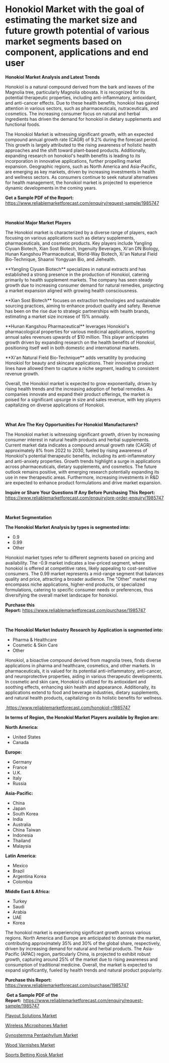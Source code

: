 <p><h1>Honokiol Market with the goal of estimating the market size and future growth potential of various market segments based on component, applications and end user</h1></p><p><strong>Honokiol Market Analysis and Latest Trends</strong></p>
<p><p>Honokiol is a natural compound derived from the bark and leaves of the Magnolia tree, particularly Magnolia obovata. It is recognized for its potential therapeutic properties, including anti-inflammatory, antioxidant, and anti-cancer effects. Due to these health benefits, honokiol has gained attention in various sectors, such as pharmaceuticals, nutraceuticals, and cosmetics. The increasing consumer focus on natural and herbal ingredients has driven the demand for honokiol in dietary supplements and functional foods.</p><p>The Honokiol Market is witnessing significant growth, with an expected compound annual growth rate (CAGR) of 9.2% during the forecast period. This growth is largely attributed to the rising awareness of holistic health approaches and the shift toward plant-based products. Additionally, expanding research on honokiol's health benefits is leading to its incorporation in innovative applications, further propelling market expansion. Geographic regions, such as North America and Asia-Pacific, are emerging as key markets, driven by increasing investments in health and wellness sectors. As consumers continue to seek natural alternatives for health management, the honokiol market is projected to experience dynamic developments in the coming years.</p></p>
<p><strong>Get a Sample PDF of the Report:&nbsp;</strong> <a href="https://www.reliablemarketforecast.com/enquiry/request-sample/1985747?utm_campaign=1129&utm_medium=2&utm_source=Github&utm_content=ia&utm_term=15112024&utm_id=honokiol">https://www.reliablemarketforecast.com/enquiry/request-sample/1985747</a></p>
<p>&nbsp;</p>
<p><strong>Honokiol Major Market Players</strong></p>
<p><p>The Honokiol market is characterized by a diverse range of players, each focusing on various applications such as dietary supplements, pharmaceuticals, and cosmetic products. Key players include Yangling Ciyuan Biotech, Xian Sost Biotech, Ingenuity Beverages, Xi'an DN Biology, Hunan Kangshou Pharmaceutical, World-Way Biotech, Xi'an Natural Field Bio-Technique, Shaanxi Yongyuan Bio, and Jiehealth.</p><p>**Yangling Ciyuan Biotech** specializes in natural extracts and has established a strong presence in the production of Honokiol, catering primarily to health supplement markets. The company has seen steady growth due to increasing consumer demand for natural remedies, projecting a market expansion aligned with growing health consciousness.</p><p>**Xian Sost Biotech** focuses on extraction technologies and sustainable sourcing practices, aiming to enhance product quality and safety. Revenue has been on the rise due to strategic partnerships with health brands, estimating a market size increase of 15% annually.</p><p>**Hunan Kangshou Pharmaceutical** leverages Honokiol's pharmacological properties for various medicinal applications, reporting annual sales revenues upwards of $10 million. This player anticipates growth driven by expanding research on the health benefits of Honokiol, positioning itself well in both domestic and international markets.</p><p>**Xi'an Natural Field Bio-Technique** adds versatility by producing Honokiol for beauty and skincare applications. Their innovative product lines have allowed them to capture a niche segment, leading to consistent revenue growth.</p><p>Overall, the Honokiol market is expected to grow exponentially, driven by rising health trends and the increasing adoption of herbal remedies. As companies innovate and expand their product offerings, the market is poised for a significant upsurge in size and sales revenue, with key players capitalizing on diverse applications of Honokiol.</p></p>
<p>&nbsp;</p>
<p><strong>What Are The Key Opportunities For Honokiol Manufacturers?</strong></p>
<p><p>The Honokiol market is witnessing significant growth, driven by increasing consumer interest in natural health products and herbal supplements. Current market data indicates a compound annual growth rate (CAGR) of approximately 8% from 2022 to 2030, fueled by rising awareness of Honokiol's potential therapeutic benefits, including its anti-inflammatory and anti-anxiety properties. Growth trends highlight a surge in applications across pharmaceuticals, dietary supplements, and cosmetics. The future outlook remains positive, with emerging research potentially expanding its use in new therapeutic areas. Furthermore, increasing investments in R&D are expected to enhance product formulations and drive market expansion.</p></p>
<p><strong>Inquire or Share Your Questions If Any Before Purchasing This Report:</strong> <a href="https://www.reliablemarketforecast.com/enquiry/pre-order-enquiry/1985747?utm_campaign=1129&utm_medium=2&utm_source=Github&utm_content=ia&utm_term=15112024&utm_id=honokiol">https://www.reliablemarketforecast.com/enquiry/pre-order-enquiry/1985747</a></p>
<p>&nbsp;</p>
<p><strong>Market Segmentation</strong></p>
<p><strong>The Honokiol Market Analysis by types is segmented into:</strong></p>
<p><ul><li>0.9</li><li>0.99</li><li>Other</li></ul></p>
<p><p>Honokiol market types refer to different segments based on pricing and availability. The -0.9 market indicates a low-priced segment, where honokiol is offered at competitive rates, likely appealing to cost-sensitive consumers. The 0.99 market represents a mid-range segment that balances quality and price, attracting a broader audience. The "Other" market may encompass niche applications, higher-end products, or specialized formulations, catering to specific consumer needs or preferences, thus diversifying the overall market landscape for honokiol.</p></p>
<p><strong>Purchase this Report:&nbsp;</strong><a href="https://www.reliablemarketforecast.com/purchase/1985747?utm_campaign=1129&utm_medium=2&utm_source=Github&utm_content=ia&utm_term=15112024&utm_id=honokiol">https://www.reliablemarketforecast.com/purchase/1985747</a></p>
<p>&nbsp;</p>
<p><strong>The Honokiol Market Industry Research by Application is segmented into:</strong></p>
<p><ul><li>Pharma & Healthcare</li><li>Cosmetic & Skin Care</li><li>Other</li></ul></p>
<p><p>Honokiol, a bioactive compound derived from magnolia trees, finds diverse applications in pharma and healthcare, cosmetics, and other markets. In pharmaceuticals, it is valued for its potential anti-inflammatory, anti-cancer, and neuroprotective properties, aiding in various therapeutic developments. In cosmetic and skin care, Honokiol is utilized for its antioxidant and soothing effects, enhancing skin health and appearance. Additionally, its applications extend to food and beverage industries, dietary supplements, and natural health products, capitalizing on its holistic benefits for wellness.</p></p>
<p><a href="https://www.reliablemarketforecast.com/honokiol-r1985747?utm_campaign=1129&utm_medium=2&utm_source=Github&utm_content=ia&utm_term=15112024&utm_id=honokiol">&nbsp;https://www.reliablemarketforecast.com/honokiol-r1985747</a></p>
<p><strong>In terms of Region, the Honokiol Market Players available by Region are:</strong></p>
<p>
    <p> <strong> North America: </strong>
        <ul>
            <li>United States</li>
            <li>Canada</li>
        </ul>
        </p> 
    <p> <strong> Europe: </strong>
        <ul>
            <li>Germany</li>
            <li>France</li>
            <li>U.K.</li>
            <li>Italy</li>
            <li>Russia</li>
        </ul>
        </p> 
    <p> <strong> Asia-Pacific: </strong>
        <ul>
            <li>China</li>
            <li>Japan</li>
            <li>South Korea</li>
            <li>India</li>
            <li>Australia</li>
            <li>China Taiwan</li>
            <li>Indonesia</li>
            <li>Thailand</li>
            <li>Malaysia</li>
        </ul>
        </p> 
    <p> <strong> Latin America: </strong>
        <ul>
            <li>Mexico</li>
            <li>Brazil</li>
            <li>Argentina Korea</li>
            <li>Colombia</li>
        </ul>
        </p> 
    <p> <strong> Middle East & Africa: </strong>
        <ul>
            <li>Turkey</li>
            <li>Saudi</li>
            <li>Arabia</li>
            <li>UAE</li>
            <li>Korea</li>
        </ul>
    </p>
    </p>
<p><p>The honokiol market is experiencing significant growth across various regions. North America and Europe are anticipated to dominate the market, contributing approximately 35% and 30% of the global share, respectively, driven by increasing demand for natural and herbal products. The Asia-Pacific (APAC) region, particularly China, is projected to exhibit robust growth, capturing around 25% of the market due to rising awareness and consumption of traditional medicine. Overall, the market is expected to expand significantly, fueled by health trends and natural product popularity.</p></p>
<p><strong>Purchase this Report: </strong><a href="https://www.reliablemarketforecast.com/purchase/1985747?utm_campaign=1129&utm_medium=2&utm_source=Github&utm_content=ia&utm_term=15112024&utm_id=honokiol">https://www.reliablemarketforecast.com/purchase/1985747</a></p>
<p>&nbsp;<strong>Get a Sample PDF of the Report:&nbsp;&nbsp;</strong><a href="https://www.reliablemarketforecast.com/enquiry/request-sample/1985747?utm_campaign=1129&utm_medium=2&utm_source=Github&utm_content=ia&utm_term=15112024&utm_id=honokiol">https://www.reliablemarketforecast.com/enquiry/request-sample/1985747</a></p>
<p><strong></strong></p>
<p><p><a href="https://issuu.com/reportprime-2/docs/playout-solutions-market-size-2030._6ed14584b425d3?utm_campaign=1129&utm_medium=2&utm_source=Github&utm_content=ia&utm_term=15112024&utm_id=honokiol">Playout Solutions Market</a></p><p><a href="https://www.linkedin.com/pulse/wireless-microphones-market-analysis-product-segmentation-arbkc?utm_campaign=1129&utm_medium=2&utm_source=Github&utm_content=ia&utm_term=15112024&utm_id=honokiol">Wireless Microphones Market</a></p><p><a href="https://github.com/GroverBarry/Market-Research-Report-List-7/blob/main/gynostemma-pentaphyllum-market.md?utm_campaign=1129&utm_medium=2&utm_source=Github&utm_content=ia&utm_term=15112024&utm_id=honokiol">Gynostemma Pentaphyllum Market</a></p><p><a href="https://www.linkedin.com/pulse/wood-varnishes-market-growth-outlook-from-2024-2031-projecting-mifnc?utm_campaign=1129&utm_medium=2&utm_source=Github&utm_content=ia&utm_term=15112024&utm_id=honokiol">Wood Varnishes Market</a></p><p><a href="https://issuu.com/reportprime-2/docs/sports-betting-kiosk-market-size-20_5f340d9002b914?utm_campaign=1129&utm_medium=2&utm_source=Github&utm_content=ia&utm_term=15112024&utm_id=honokiol">Sports Betting Kiosk Market</a></p></p>